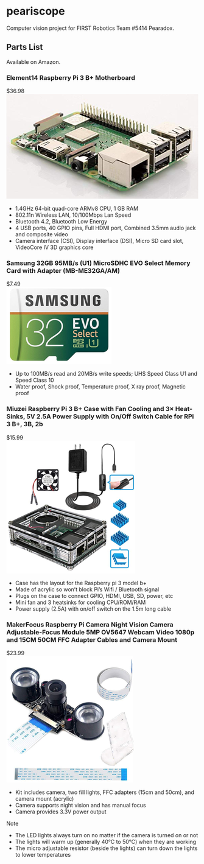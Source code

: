 # peariscope
Computer vision project for FIRST Robotics Team #5414 Pearadox.

## Parts List

Available on Amazon.

### Element14 Raspberry Pi 3 B+ Motherboard
$36.98  
![Raspberry Pi 3 B+](raspberry_pi_3_B+.png)
- 1.4GHz 64-bit quad-core ARMv8 CPU, 1 GB RAM
- 802.11n Wireless LAN, 10/100Mbps Lan Speed
- Bluetooth 4.2, Bluetooth Low Energy
- 4 USB ports, 40 GPIO pins, Full HDMI port, Combined 3.5mm audio jack and composite video
- Camera interface (CSI), Display interface (DSI), Micro SD card slot, VideoCore IV 3D graphics core

### Samsung 32GB 95MB/s (U1) MicroSDHC EVO Select Memory Card with Adapter (MB-ME32GA/AM)
$7.49  
![Micro SD Card](micro_sd_card.png)
- Up to 100MB/s read and 20MB/s write speeds; UHS Speed Class U1 and Speed Class 10
- Water proof, Shock proof, Temperature proof, X ray proof, Magnetic proof

### Miuzei Raspberry Pi 3 B+ Case with Fan Cooling and 3× Heat-Sinks, 5V 2.5A Power Supply with On/Off Switch Cable for RPi 3 B+, 3B, 2b
$15.99  
![Raspberry Pi Case Kit](raspberry_pi_case_kit.png)
- Case has the layout for the Raspberry pi 3 model b+
- Made of acrylic so won’t block Pi’s Wifi / Bluetooth signal
- Plugs on the case to connect GPIO, HDMI, USB, SD, power, etc
- Mini fan and 3 heatsinks for cooling CPU/ROM/RAM
- Power supply (2.5A) with on/off switch on the 1.5m long cable

### MakerFocus Raspberry Pi Camera Night Vision Camera Adjustable-Focus Module 5MP OV5647 Webcam Video 1080p and 15CM 50CM FFC Adapter Cables and Camera Mount
$23.99  
![Night Vision Camera](night_vision_camera.png)
- Kit includes camera, two fill lights, FFC adapters (15cm and 50cm), and camera mount (acrylic)
- Camera supports night vision and has manual focus
- Camera provides 3.3V power output

Note
- The LED lights always turn on no matter if the camera is turned on or not
- The lights will warm up (generally 40℃ to 50℃) when they are working
- The micro adjustable resistor (beside the lights) can turn down the lights to lower temperatures


